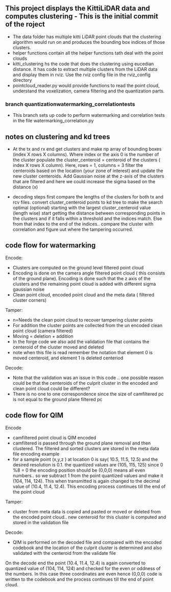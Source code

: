 ## This project displays the KittiLiDAR data and computes clustering - This is the initial commit of the roject
* The data folder has multiple kitti LiDAR point clouds that the clustering algorithm would run on and produces the bounding box indices of those clusters.
* helper functions contain all the helper functions tath deal with the point clouds
* kitti_clustering hs the code that does the clustering using eucedian distance. It has code to extract multiple clusters from the LiDAR data and display them in rviz. Use the rviz config file in the rviz_config directory
* pointcloud_reader.py would provide functions to read the point cloud, understand the voxelization, camera filtering and the quantization parts.


### branch quantizationwatermarking_correlationtests
* This branch sets up code to perform watermarking and correlation tests in the file watermarking_correlation.py


## notes on clustering and kd trees
* At the tx and rx end
    get clusters and make np array of bounding boxes (index X rows X columns). Where index or the axis 0 is the number of the cluster
    populate the cluster_centeroid = centeroid of the clusters ( index X rows X column). Here, rows = 1, columns = 3
    filter the centeroids based on the location (your zone of interest) and update the new cluster centeroids. 
    Add Gaussian noise at the z-axis of the clusters that are filtered and here we could increase the sigma based on the distance (x)

* decoding steps
    first compare the lengths of the clusters for both tx and rcv files.
    convert cluster_centeroid points to kd tree to make the search optimal (optional)
    starting with the largest cluster_centeroid value (length wise) start getting the distance between corresponding points in the clusters and if it falls within a threshold and the indices match. Else from that index to the end of the indices.. compare the cluster with correlation and figure uut where the tampering occurred.

## code flow for watermarking

Encode:

* Clusters are computed on the ground level filtered point cloud
* Encoding is done on the camera angle filtered point cloud ( this consists of the ground plane). Encoding is done such that the z axis of the clusters and the remaining point cloud is added with different sigma gaussian noise
* Clean point cloud, encoded point cloud and the meta data  ( filtered cluster corners)

Tamper:
* n=Needs the clean point cloud to recover tampering cluster points
* For addition the cluster points are collected from the un encoded clean point cloud (camera filtered)
* Moving  = deletion + addition
* In the forge code we also add the validation file that contains the centeroid of the cluster moved and deleted
* note when this file is read remember the notation that element 0 is moved centeroid, and element 1 is deleted centeriod

Decode:

* Note that the validation was an issue in this code .. one possible reason could be that the centeroids of the culprit cluster in the encoded and clean point cloud could be different?
* There is no one to one correspondence since the size of camfiltered pc is not equal to the ground plane filtered pc 


## code flow for QIM

Encode
* camfiltered point cloud is QIM encoded
* camfiltered is passed through the ground plane removal and then clustered. The filtered and sorted clusters are stored in the meta data file
encoding example
* for a sample point (x,y,z ) at location 0 is say( 10.5, 11.5, 12.5) and the desired resolution is 0.1. the quantized values are (105, 115, 125)
since 0 %8 = 0 the encoding position should be (0,0,0) means all even numbers.. so we subtract 1 from the point quantized values and make it (104, 114, 124). This when 
transmitted is again changed to the decimal value of (10.4, 11.4, 12.4). This encoding process continues till the end of the point cloud

Tamper:
* cluster from meta data is copied and pasted or moved or deleted from the encoded point cloud.. new centeroid for this cluster is computed and stored in the validation file

Decode:
* QIM is performed on the decoded file and compared with the encoded codebook and the location of the culprit cluster is determined and also validated with the centeroid from the validate file

On the decode end the point (10.4, 11.4, 12.4) is again converted to quantized value of (104, 114, 124) and checked for the even or oddness of the numbers. In this case three coordinates are even hence
(0,0,0) code is written to the codebook and the process continues till the end of point cloud.
